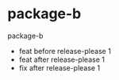 # package-b

package-b

- feat before release-please 1
- feat after release-please 1
- fix after release-please 1

